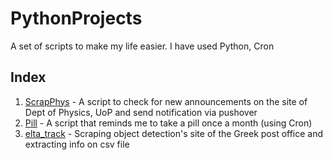 # PythonProjects

A set of scripts to make my life easier. I have used Python, Cron



## Index

1. [ScrapPhys](ScrapPhys.py) - A script to check for new announcements on the site of Dept of Physics, UoP and send notification via pushover
2. [Pill](Pill.py) - A script that reminds me to take a pill once a month (using Cron)
3. [elta_track](elta_track.py) - Scraping object detection's site of the Greek post office and extracting info on csv file